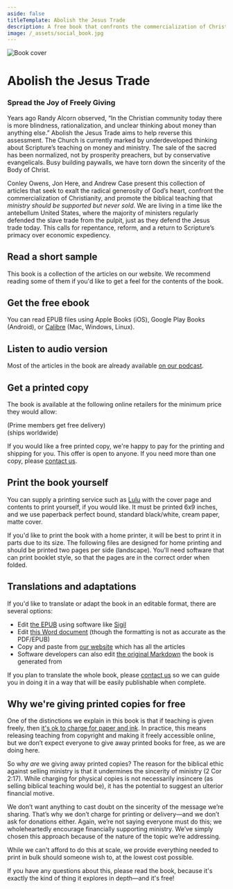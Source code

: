 ```yaml
---
aside: false
titleTemplate: Abolish the Jesus Trade
description: A free book that confronts the commercialization of Christianity, and promotes the biblical teaching that ministry should be supported but never sold.
image: /_assets/social_book.jpg
---
```



<script lang='ts' setup>
import BookForm from './_comp/BookForm.vue'
</script>

<style lang='sass' scoped>

img
    margin-bottom: 48px

@media (min-width: 900px)
    img
        float: left
        max-width: 400px
        margin-right: 48px
</style>


![Book cover](/book/preview.jpg)

# Abolish the Jesus Trade

### Spread the Joy of Freely Giving

Years ago Randy Alcorn observed, “In the Christian community today there is more blindness, rationalization, and unclear thinking about money than anything else.” Abolish the Jesus Trade aims to help reverse this assessment. The Church is currently marked by underdeveloped thinking about Scripture’s teaching on money and ministry. The sale of the sacred has been normalized, not by prosperity preachers, but by conservative evangelicals. Busy building paywalls, we have torn down the sincerity of the Body of Christ.

Conley Owens, Jon Here, and Andrew Case present this collection of articles that seek to exalt the radical generosity of God’s heart, confront the commercialization of Christianity, and promote the biblical teaching that _ministry should be supported but never sold_. We are living in a time like the antebellum United States, where the majority of ministers regularly defended the slave trade from the pulpit, just as they defend the Jesus trade today. This calls for repentance, reform, and a return to Scripture’s primacy over economic expediency.

## Read a short sample

This book is a collection of the articles on our website. We recommend reading some of them if you'd like to get a feel for the contents of the book.

<VPButton text="View articles" href="/learn"></VPButton>

## Get the free ebook

<VPButton text="Download EPUB" href="/book/Abolish-the-Jesus-Trade.epub" target='_blank'></VPButton>
<VPButton text="Kindle" href="https://mybook.to/jUnlDm0" target='_blank'></VPButton>
<VPButton text="Apple Books" href="https://books.apple.com/us/book/abolish-the-jesus-trade-spread-the-joy-of-freely-giving/id6749104733" target='_blank'></VPButton>
<VPButton text="Everand" href="https://www.everand.com/book/892778812/Abolish-the-Jesus-Trade-Spread-the-Joy-of-Freely-Giving" target='_blank'></VPButton>
<VPButton text="Kobo" href="https://www.kobo.com/mx/en/ebook/abolish-the-jesus-trade-spread-the-joy-of-freely-giving" target='_blank'></VPButton>
<VPButton text="Barnes & Noble" href="https://www.barnesandnoble.com/w/abolish-the-jesus-trade-andrew-case/1147890065?ean=2940181980631" target='_blank'></VPButton>

You can read EPUB files using Apple Books (iOS), Google Play Books (Android), or [Calibre](https://calibre-ebook.com/download) (Mac, Windows, Linux).


## Listen to audio version
Most of the articles in the book are already available [on our podcast](/podcast).


## Get a printed copy

The book is available at the following online retailers for the minimum price they would allow:

<div>
<VPButton text="Amazon" href="https://mybook.to/n2sVrfF" target='_blank'></VPButton>
<VPButton text="US" theme="alt" href="https://www.amazon.com/dp/B0FKNGWMGP" target='_blank'></VPButton>
<VPButton text="AU" theme="alt" href="https://www.amazon.com.au/dp/B0FKNGWMGP" target='_blank'></VPButton>
<VPButton text="CA" theme="alt" href="https://www.amazon.ca/dp/B0FKNGWMGP" target='_blank'></VPButton>
<VPButton text="UK" theme="alt" href="https://www.amazon.co.uk/dp/B0FKNGWMGP" target='_blank'></VPButton>
(Prime members get free delivery)
</div>

<div>
<VPButton text="Lulu" href="https://www.lulu.com/shop/andrew-case-and-conley-owens-and-jon-here/abolish-the-jesus-trade/paperback/product-w4yjnj8.html" target='_blank'></VPButton> (ships worldwide)
</div>

If you would like a free printed copy, we're happy to pay for the printing and shipping for you. This offer is open to anyone. If you need more than one copy, please [contact us](/about#contact).

<BookForm></BookForm>


## Print the book yourself
You can supply a printing service such as [Lulu](https://www.lulu.com/) with the cover page and contents to print yourself, if you would like. It must be printed 6x9 inches, and we use paperback perfect bound, standard black/white, cream paper, matte cover.

<VPButton text="Download PDF" href="/book/Abolish-the-Jesus-Trade.pdf" target='_blank'></VPButton>
<VPButton text="Download cover (Lulu)" href="/book/Abolish-cover-lulu.pdf" target='_blank'></VPButton>
<VPButton text="Download cover (KDP)" href="/book/Abolish-cover-kdp.pdf" target='_blank'></VPButton>

If you'd like to print the book with a home printer, it will be best to print it in parts due to its size. The following files are designed for home printing and should be printed two pages per side (landscape). You'll need software that can print booklet style, so that the pages are in the correct order when folded.

<VPButton text="A4 (2 pages landscape)" href="/book/Abolish-half-A4.pdf" target='_blank'></VPButton>
<VPButton text="US Letter (2 pages landscape)" href="/book/Abolish-half-Letter.pdf" target='_blank'></VPButton>

## Translations and adaptations

If you'd like to translate or adapt the book in an editable format, there are several options:

 * Edit [the EPUB](/book/Abolish-the-Jesus-Trade.epub) using software like [Sigil](https://sigil-ebook.com/sigil/)
 * Edit [this Word document](/book/Abolish-the-Jesus-Trade.docx) (though the formatting is not as accurate as the PDF/EPUB)
 * Copy and paste from [our website](/learn) which has all the articles
 * Software developers can also edit [the original Markdown](https://github.com/shadow-light/sellingjesus.org/tree/main/src/articles) the book is generated from

If you plan to translate the whole book, please [contact us](/about#contact) so we can guide you in doing it in a way that will be easily publishable when complete.


## Why we're giving printed copies for free
One of the distinctions we explain in this book is that if teaching is given freely, then [it's ok to charge for paper and ink](/articles/covering-costs). In practice, this means releasing teaching from copyright and making it freely accessible online, but we don’t expect everyone to give away printed books for free, as we are doing here.

So why _are_ we giving away printed copies? The reason for the biblical ethic against selling ministry is that it undermines the sincerity of ministry (2 Cor 2:17). While charging for physical copies is not necessarily insincere (as selling biblical teaching would be), it has the potential to suggest an ulterior financial motive.

We don’t want anything to cast doubt on the sincerity of the message we’re sharing. That’s why we don’t charge for printing or delivery—and we don’t ask for donations either. Again, we’re not saying everyone must do this; we wholeheartedly encourage financially supporting ministry. We’ve simply chosen this approach because of the nature of the topic we’re addressing.

While we can't afford to do this at scale, we provide everything needed to print in bulk should someone wish to, at the lowest cost possible.

If you have any questions about this, please read the book, because it's exactly the kind of thing it explores in depth—and it's free!
